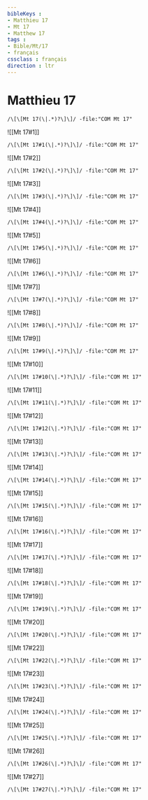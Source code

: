 ```yaml
---
bibleKeys : 
- Matthieu 17
- Mt 17
- Matthew 17
tags : 
- Bible/Mt/17
- français
cssclass : français
direction : ltr
---
```


# Matthieu 17

```query
/\[\[Mt 17(\|.*)?\]\]/ -file:"COM Mt 17"
```



![[Mt 17#1]]

```query
/\[\[Mt 17#1(\|.*)?\]\]/ -file:"COM Mt 17"
```

![[Mt 17#2]]

```query
/\[\[Mt 17#2(\|.*)?\]\]/ -file:"COM Mt 17"
```

![[Mt 17#3]]

```query
/\[\[Mt 17#3(\|.*)?\]\]/ -file:"COM Mt 17"
```

![[Mt 17#4]]

```query
/\[\[Mt 17#4(\|.*)?\]\]/ -file:"COM Mt 17"
```

![[Mt 17#5]]

```query
/\[\[Mt 17#5(\|.*)?\]\]/ -file:"COM Mt 17"
```

![[Mt 17#6]]

```query
/\[\[Mt 17#6(\|.*)?\]\]/ -file:"COM Mt 17"
```

![[Mt 17#7]]

```query
/\[\[Mt 17#7(\|.*)?\]\]/ -file:"COM Mt 17"
```

![[Mt 17#8]]

```query
/\[\[Mt 17#8(\|.*)?\]\]/ -file:"COM Mt 17"
```

![[Mt 17#9]]

```query
/\[\[Mt 17#9(\|.*)?\]\]/ -file:"COM Mt 17"
```

![[Mt 17#10]]

```query
/\[\[Mt 17#10(\|.*)?\]\]/ -file:"COM Mt 17"
```

![[Mt 17#11]]

```query
/\[\[Mt 17#11(\|.*)?\]\]/ -file:"COM Mt 17"
```

![[Mt 17#12]]

```query
/\[\[Mt 17#12(\|.*)?\]\]/ -file:"COM Mt 17"
```

![[Mt 17#13]]

```query
/\[\[Mt 17#13(\|.*)?\]\]/ -file:"COM Mt 17"
```

![[Mt 17#14]]

```query
/\[\[Mt 17#14(\|.*)?\]\]/ -file:"COM Mt 17"
```

![[Mt 17#15]]

```query
/\[\[Mt 17#15(\|.*)?\]\]/ -file:"COM Mt 17"
```

![[Mt 17#16]]

```query
/\[\[Mt 17#16(\|.*)?\]\]/ -file:"COM Mt 17"
```

![[Mt 17#17]]

```query
/\[\[Mt 17#17(\|.*)?\]\]/ -file:"COM Mt 17"
```

![[Mt 17#18]]

```query
/\[\[Mt 17#18(\|.*)?\]\]/ -file:"COM Mt 17"
```

![[Mt 17#19]]

```query
/\[\[Mt 17#19(\|.*)?\]\]/ -file:"COM Mt 17"
```

![[Mt 17#20]]

```query
/\[\[Mt 17#20(\|.*)?\]\]/ -file:"COM Mt 17"
```

![[Mt 17#22]]

```query
/\[\[Mt 17#22(\|.*)?\]\]/ -file:"COM Mt 17"
```

![[Mt 17#23]]

```query
/\[\[Mt 17#23(\|.*)?\]\]/ -file:"COM Mt 17"
```

![[Mt 17#24]]

```query
/\[\[Mt 17#24(\|.*)?\]\]/ -file:"COM Mt 17"
```

![[Mt 17#25]]

```query
/\[\[Mt 17#25(\|.*)?\]\]/ -file:"COM Mt 17"
```

![[Mt 17#26]]

```query
/\[\[Mt 17#26(\|.*)?\]\]/ -file:"COM Mt 17"
```

![[Mt 17#27]]

```query
/\[\[Mt 17#27(\|.*)?\]\]/ -file:"COM Mt 17"
```

